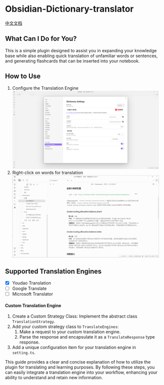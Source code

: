 # Obsidian-Dictionary-translator
[中文文档](doc%2Freadme%28cn%29.md)
## What Can I Do for You?

This is a simple plugin designed to assist you in expanding your knowledge base while also enabling quick translation of unfamiliar words or sentences, and generating flashcards that can be inserted into your notebook.

## How to Use

1. Configure the Translation Engine
	![setting.png](doc%2Fsetting.png)
3. Right-click on words for translation
   ![translator.gif](doc%2Ftranslator.gif)

## Supported Translation Engines

- [x] Youdao Translation
- [ ] Google Translate
- [ ] Microsoft Translator

#### Custom Translation Engine

1. Create a Custom Strategy Class: Implement the abstract class `TranslationStrategy`.
2. Add your custom strategy class to `TranslateEngines`:
	1. Make a request to your custom translation engine.
	2. Parse the response and encapsulate it as a `TranslateResponse` type response.
3. Add a unique configuration item for your translation engine in `setting.ts`.

This guide provides a clear and concise explanation of how to utilize the plugin for translating and learning purposes. By following these steps, you can easily integrate a translation engine into your workflow, enhancing your ability to understand and retain new information.
